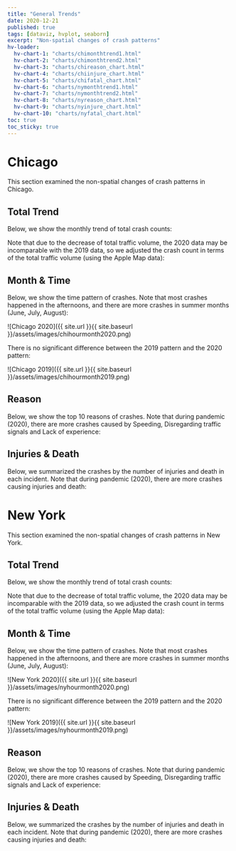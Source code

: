 ```yaml
---
title: "General Trends"
date: 2020-12-21
published: true
tags: [dataviz, hvplot, seaborn]
excerpt: "Non-spatial changes of crash patterns"
hv-loader:
  hv-chart-1: "charts/chimonthtrend1.html"
  hv-chart-2: "charts/chimonthtrend2.html"
  hv-chart-3: "charts/chireason_chart.html"
  hv-chart-4: "charts/chiinjure_chart.html"
  hv-chart-5: "charts/chifatal_chart.html"
  hv-chart-6: "charts/nymonthtrend1.html"
  hv-chart-7: "charts/nymonthtrend2.html"
  hv-chart-8: "charts/nyreason_chart.html"
  hv-chart-9: "charts/nyinjure_chart.html"
  hv-chart-10: "charts/nyfatal_chart.html"
toc: true
toc_sticky: true
---
```


# Chicago

This section examined the non-spatial changes of crash patterns in Chicago.

## Total Trend

Below, we show the monthly trend of total crash counts:

<div id="hv-chart-1"></div>

Note that due to the decrease of total traffic volume, the 2020 data may be incomparable with the 2019 data, so we adjusted the crash count in terms of the total traffic volume (using the Apple Map data):

<div id="hv-chart-2"></div>

## Month & Time

Below, we show the time pattern of crashes. Note that most crashes happened in the afternoons, and there are more crashes in summer months (June, July, August):

![Chicago 2020]({{ site.url }}{{ site.baseurl }}/assets/images/chihourmonth2020.png)

There is no significant difference between the 2019 pattern and the 2020 pattern:

![Chicago 2019]({{ site.url }}{{ site.baseurl }}/assets/images/chihourmonth2019.png)

## Reason

Below, we show the top 10 reasons of crashes. Note that during pandemic (2020), there are more crashes caused by Speeding, Disregarding traffic signals and Lack of experience:

<div id="hv-chart-3"></div>

## Injuries & Death

Below, we summarized the crashes by the number of injuries and death in each incident. Note that during pandemic (2020), there are more crashes causing injuries and death:

<div id="hv-chart-4"></div>

<div id="hv-chart-5"></div>

# New York

This section examined the non-spatial changes of crash patterns in New York.

## Total Trend

Below, we show the monthly trend of total crash counts:

<div id="hv-chart-6"></div>

Note that due to the decrease of total traffic volume, the 2020 data may be incomparable with the 2019 data, so we adjusted the crash count in terms of the total traffic volume (using the Apple Map data):

<div id="hv-chart-7"></div>

## Month & Time

Below, we show the time pattern of crashes. Note that most crashes happened in the afternoons, and there are more crashes in summer months (June, July, August):

![New York 2020]({{ site.url }}{{ site.baseurl }}/assets/images/nyhourmonth2020.png)

There is no significant difference between the 2019 pattern and the 2020 pattern:

![New York 2019]({{ site.url }}{{ site.baseurl }}/assets/images/nyhourmonth2019.png)

## Reason

Below, we show the top 10 reasons of crashes. Note that during pandemic (2020), there are more crashes caused by Speeding, Disregarding traffic signals and Lack of experience:

<div id="hv-chart-8"></div>

## Injuries & Death

Below, we summarized the crashes by the number of injuries and death in each incident. Note that during pandemic (2020), there are more crashes causing injuries and death:

<div id="hv-chart-9"></div>

<div id="hv-chart-10"></div>
